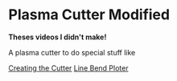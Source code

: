 # Plasma Cutter Modified

**Theses videos I didn't make!**

A plasma cutter to do special stuff like

[Creating the Cutter](https://youtu.be/mbo6soXn_kQ)
[Line Bend Ploter](https://youtu.be/c3LhK2SAusk)
